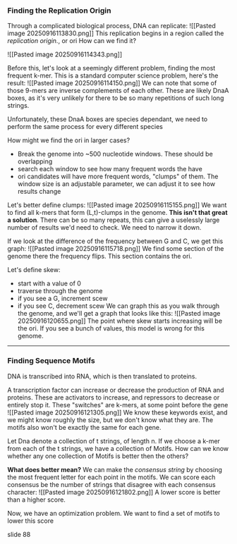 ### Finding the Replication Origin
Through a complicated biological process, DNA can replicate:
![[Pasted image 20250916113830.png]]
This replication begins in a region called the *replication origin.*, or ori How can we find it?

![[Pasted image 20250916114343.png]]

Before this, let's look at a seemingly different problem, finding the most frequent k-mer. This is a standard computer science problem, here's the result:
![[Pasted image 20250916114150.png]]
We can note that some of those 9-mers are inverse complements of each other.
These are likely DnaA boxes, as it's very unlikely for there to be so many repetitions of such long strings.

Unfortunately, these DnaA boxes are species dependant, we need to perform the same process for every different species

How might we find the ori in larger cases?
- Break the genome into ~500 nucleotide windows. These should be overlapping
- search each window to see how many frequent words the have
- ori candidates will have more frequent words, "clumps" of them.
The window size is an adjustable parameter, we can adjust it to see how results change

Let's better define clumps:
![[Pasted image 20250916115155.png]]
We want to find all k-mers that form (L,t)-clumps in the genome.
**This isn't that great a solution**. There can be so many repeats, this can give a uselessly large number of results we'd need to check. We need to narrow it down.

If we look at the difference of the frequency between G and C, we get this graph:
![[Pasted image 20250916115718.png]]
We find some section of the genome there the frequency flips. This section contains the ori.

Let's define skew:
- start with a value of 0
- traverse through the genome
- if you see a G, increment scew
- if you see C, decrement scew
We can graph this as you walk through the genome, and we'll get a graph that looks like this:
![[Pasted image 20250916120655.png]]
The point where skew starts increasing will be the ori.
If you see a bunch of values, this model is wrong for this genome.

___
### Finding Sequence Motifs
DNA is transcribed into RNA, which is then translated to proteins.

A transcription factor can increase or decrease the production of RNA and proteins.
These are activators to increase, and repressors to decrease or entirely stop it. These "switches" are k-mers, at some point before the gene
![[Pasted image 20250916121305.png]]
We know these keywords exist, and we might know roughly the size, but we don't know what they are. The motifs also won't be exactly the same for each gene.

Let Dna denote a collection of t strings, of length n.
If we choose a k-mer from each of the t strings, we have a collection of Motifs.
How can we know whether any one collection of Motifs is better then the others?

**What does better mean?**
We can make the *consensus string* by choosing the most frequent letter for each point in the motifs.
We can score each consensus be the number of strings that disagree with each consensus character:
![[Pasted image 20250916121802.png]]
A lower score is better than a higher score.

Now, we have an optimization problem. We want to find a set of motifs to lower this score

slide 88